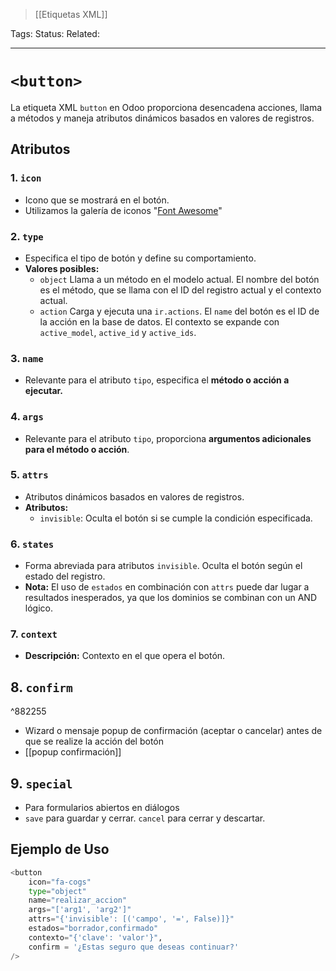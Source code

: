 > [[Etiquetas XML]]

Tags: 
Status: 
Related: 

___

# `<button>`

La etiqueta XML `button` en Odoo proporciona desencadena acciones, llama a métodos y maneja atributos dinámicos basados en valores de registros.

## Atributos

### 1. `icon`

- Icono que se mostrará en el botón.
- Utilizamos la galería de iconos "[Font Awesome](https://fontawesome.com/icons)"
### 2. `type`

- Especifica el tipo de botón y define su comportamiento.
- **Valores posibles:**
    - `object`
	    Llama a un método en el modelo actual. El nombre del botón es el método, que se llama con el ID del registro actual y el contexto actual.
    - `action`
	    Carga y ejecuta una `ir.actions`. El `name` del botón es el ID de la acción en la base de datos. El contexto se expande con `active_model`, `active_id` y `active_ids`.

### 3. `name`

- Relevante para el atributo `tipo`, especifica el **método o acción a ejecutar.**

### 4. `args`

- Relevante para el atributo `tipo`, proporciona **argumentos adicionales para el método o acción**.

### 5. `attrs`

- Atributos dinámicos basados en valores de registros.
- **Atributos:**
    - `invisible`: Oculta el botón si se cumple la condición especificada.

### 6. `states`

- Forma abreviada para atributos `invisible`. Oculta el botón según el estado del registro.
- **Nota:** El uso de `estados` en combinación con `attrs` puede dar lugar a resultados inesperados, ya que los dominios se combinan con un AND lógico.

### 7. `context`

- **Descripción:** Contexto en el que opera el botón.

## 8. `confirm`

^882255
- Wizard o mensaje popup de confirmación (aceptar o cancelar) antes de que se realize la acción del botón
- [[popup confirmación]]

## 9. `special`

- Para formularios abiertos en diálogos
- `save` para guardar y cerrar. `cancel` para cerrar y descartar.

## Ejemplo de Uso

```python
<button
    icon="fa-cogs"
    type="object"
    name="realizar_accion"
    args="['arg1', 'arg2']"
    attrs="{'invisible': [('campo', '=', False)]}"
    estados="borrador,confirmado"
    contexto="{'clave': 'valor'}",
    confirm = '¿Estas seguro que deseas continuar?'
/>
```
